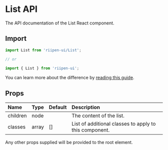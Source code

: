 <!--- This documentation is automatically generated, do not try to edit it. -->

# List API

<p class="description">The API documentation of the List React component.</p>

## Import

```js
import List from 'riipen-ui/List';

// or

import { List } from 'riipen-ui';
```

You can learn more about the difference by [reading this guide](/guides/bundle-size).

## Props

| Name | Type | Default | Description |
|:-----|:-----|:--------|:------------|
| <span class="prop-name">children</span> | <span class="prop-type">node</span> |  | The content of the list. |
| <span class="prop-name">classes</span> | <span class="prop-type">array</span> | <span class="prop-default">[]</span> | List of additional classes to apply to this component. |


Any other props supplied will be provided to the root element.